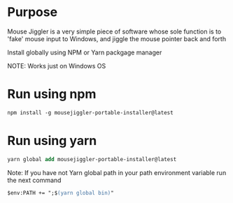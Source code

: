 # Purpose

Mouse Jiggler is a very simple piece of software whose sole function is to 'fake' mouse input to Windows, and jiggle the mouse pointer back and forth

Install globally using NPM or Yarn packgage manager

NOTE: Works just on Windows OS

# Run using npm

```ps
npm install -g mousejiggler-portable-installer@latest
```

# Run using yarn

```ps
yarn global add mousejiggler-portable-installer@latest
```

Note: If you have not Yarn global path in your path environment variable run the next command

```ps
$env:PATH += ";$(yarn global bin)"
```
